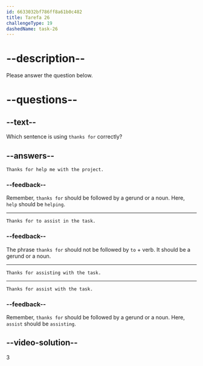 ```yaml
---
id: 6633032bf786ff8a61b0c482
title: Tarefa 26
challengeType: 19
dashedName: task-26
---
```


# --description--

Please answer the question below.

# --questions--

## --text--

Which sentence is using `thanks for` correctly?

## --answers--

`Thanks for help me with the project.`

### --feedback--

Remember, `thanks for` should be followed by a gerund or a noun. Here, `help` should be `helping`.

---

`Thanks for to assist in the task.`

### --feedback--

The phrase `thanks for` should not be followed by `to` + verb. It should be a gerund or a noun.

---

`Thanks for assisting with the task.`

---

`Thanks for assist with the task.`

### --feedback--

Remember, `thanks for` should be followed by a gerund or a noun. Here, `assist` should be `assisting`.

## --video-solution--

3
